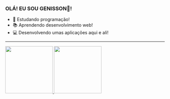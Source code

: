 ### OLÁ! EU SOU GENISSON👋!

- 🦂 Estudando programação!
- 📚 Aprendendo desenvolvimento web!
- 💻 Desenvolvendo umas aplicações aqui e ali!
---
<div>
  <a href="https://github.com/GenissonEmilio">
      <img height="150em" src="https://github-readme-stats.vercel.app/api?username=GenissonEmilio&show_icons=true&theme=onedark&include_all_commits=true&count_private=true/">
      <img height="150em" src= "https://github-readme-stats.vercel.app/api/top-langs/?username=GenissonEmilio&layout=compact&langs_count=16&theme=onedark">
  </a>
</div>
